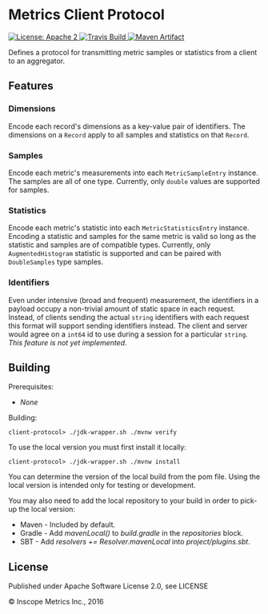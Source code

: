 Metrics Client Protocol
===========================

<a href="https://raw.githubusercontent.com/InscopeMetrics/client-protocol/master/LICENSE">
    <img src="https://img.shields.io/hexpm/l/plug.svg"
         alt="License: Apache 2">
</a>
<a href="https://travis-ci.org/InscopeMetrics/client-protocol/">
    <img src="https://travis-ci.org/InscopeMetrics/client-protocol.png"
         alt="Travis Build">
</a>
<a href="http://search.maven.org/#search%7Cga%7C1%7Cg%3A%22io.inscopemetrics.client%22%20a%3A%22protocol%22">
    <img src="https://img.shields.io/maven-central/v/io.inscopemetrics.client/protocol.svg"
         alt="Maven Artifact">
</a>

Defines a protocol for transmitting metric samples or statistics from a client to an aggregator.

Features
--------

### Dimensions

Encode each record's dimensions as a key-value pair of identifiers. The dimensions on a `Record` apply to all samples and statistics on
that `Record`.

### Samples

Encode each metric's measurements into each `MetricSampleEntry` instance. The samples are all of one type. Currently, only `double` values
are supported for samples.

### Statistics

Encode each metric's statistic into each `MetricStatisticsEntry` instance. Encoding a statistic and samples for the same metric is valid
so long as the statistic and samples are of compatible types. Currently, only `AugmentedHistogram` statistic is supported and can be paired
with `DoubleSamples` type samples.

### Identifiers

Even under intensive (broad and frequent) measurement, the identifiers in a payload occupy a non-trivial amount of static space in each
request. Instead, of clients sending the actual `string` identifiers with each request this format will support sending identifiers instead.
The client and server would agree on a `int64` id to use during a session for a particular `string`. _This feature is not yet implemented_.

Building
--------

Prerequisites:
* _None_

Building:

    client-protocol> ./jdk-wrapper.sh ./mvnw verify

To use the local version you must first install it locally:

    client-protocol> ./jdk-wrapper.sh ./mvnw install

You can determine the version of the local build from the pom file.  Using the local version is intended only for testing or development.

You may also need to add the local repository to your build in order to pick-up the local version:

* Maven - Included by default.
* Gradle - Add *mavenLocal()* to *build.gradle* in the *repositories* block.
* SBT - Add *resolvers += Resolver.mavenLocal* into *project/plugins.sbt*.

License
-------

Published under Apache Software License 2.0, see LICENSE

&copy; Inscope Metrics Inc., 2016
